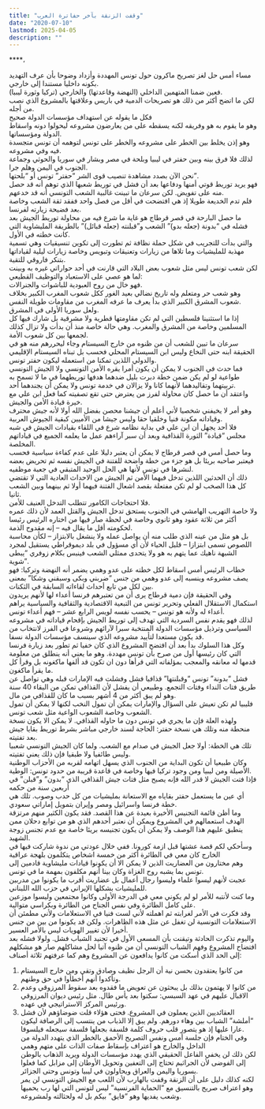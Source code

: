```yaml
---
title: "وقفت الزنقة بآخر حفاترة العرب"
date: "2020-07-10"
lastmod: 2025-04-05
description: ""
---
```

****،

مساء أمس حل لغز تصريح ماكرون حول تونس المهددة وأزداد وضوحا بأن عرف التهديد بكونه داخليا مستندا إلى خارجي.   
فعين ضمنا المتهمين الداخلي (النهضة وقاعدتها) والخارجي (تركيا وثورة ليبيا).   
لكن ما اتضح أكثر من ذلك هو تصريحات الدمية في باريس وعلاقتها بالمشروع الذي نصب من أجله.   
فكل ما يقوله عن استهداف مؤسسات الدولة صحيح  
وهو ما يقوم به هو وفريقه لكنه يسقطه على من يعارضون مشروعه ليحولوا دونه واسقاط الدولة ومؤسساتها.   
وهو إذن يخلط بين الخطر على مشروعه والخطر على تونس لتوهمه أن تونس متجسدة فيه وفي مشروعه.  
لذلك فلا فرق بينه وبين حفتر في ليبيا وبلحة في مصر وبشار في سوريا والحوثي وجماعة الجنوب في اليمن وهلم جرا.   
نحن الآن بصدد مشاهدة تنصيب قوى الشر “حفتر” تونس أو “بلحتها”.  
فهو يريد توريط قوتي أمنها ودفاعها بعد أن فشل في توريط شعبها الذي توهم أنه قد حصل منه على تفويض. لكن سرعان ما تبينت غالبية الشعب التونسي أنه قد خدعهم.   
فلم تدم الخديعة طويلا إذ هي افتضحت في أقل من فصل واحد ففقد ثقة الشعب وخاصة بعد فضيحة زيارته لفرنسا.  
ما حصل البارحة في قصر قرطاج هو غاية ما شرع فيه من محاولة توريط الجيش بعد فشله في “بدونة (جعله بدو)” الشعب و”قبلنته (جعله قبائل)” بالطريقة المليشاوية التي كانت خطته في الأول.  
والتي بدأت للتجريب في شكل حملة نظافة ثم تطورت إلى تكوين تنسيقيات وهي تسمية مهذبة للمليشيات وما تلاها من زيارات وتعنيقات وتبويس وخاصة زيارات ليلية لقياداتها بتنكر فاروقي للتقية.  
لكن شعب تونس ليس مثل شعوب بعض البلاد التي قارنت في أحد حواراتي غيره به وبينت لما هو عصي على الاستعباد والتوظيف القطيعي:   
فهو خال من روح العبودية للباشوات والجنرالات.  
وهو شعب حر ومتعلم وله تاريخ نضالي بعيد الغور ككل شعوب المغرب الكبير بخلاف شعوب المشرق الكبير الذي بدأ يعرف ما عرفه المغرب من مقاومات طويلة النفس.   
ولعل سوريا الأولى في المشرق.  
إذا ما استثنينا فلسطين التي لم تكن مقاومتها قطرية ولا مشرقية بل شارك فيها كل المسلمين وخاصة من المشرق والمغرب. وهي حالة خاصة منذ أن بدأت ولا تزال كذلك لجمعها بين كل شعوب الأمة.  
سرعان ما تبين للشعب أن من ظنوه من خارج السيستام وجاء ليحررهم منه هو في الحقيقة ابنه حتى النخاع وليس ابن السيستام المحلي فحسب بل تبناه السيستام الإقليمي والدولي اللذين تمكنا من استعمله ليكون حفتر تونس.   
فما حدث في الجنوب لا يمكن أن يكون أمرا يقره الأمن التونسي ولا الجيش التونسي طواعية لو لم يكن ضمن خطة دبرت بليل ضدهما هدفها توريطهما في ما لا تسمح به تربيتهما وتقاليدهما لأنهما كانا ولا يزالان في خدمة تونس ولا يمكن أن يجندهما أحد.   
واعتقد أن ما حصل كان محاولة لفرز من يعترض حتى تقع تصفيته كما فعل ابن علي مع خيرة قيادة الأمن والجيش.   
وهو أمر لا يخيفني شخصيا لأني أعلم أن جيشنا محصن بفضل الله أولا لأنه جيش محترف وقياداته مكونة فنيا وخلقيا حقا وليس جيشا من الأميين كبقية الجيوش العربية.  
فلا أحد يجهل أن ابن علي في بداية نظامه شرع في اللقاء بقيادات الجيش في شبه مجلس “قيادة” الثورة القذافية وبعد أن سبر آراءهم عمل ما يعلمه الجميع في قياداتهم المخلصة.  
وما حصل أمس في قصر قرطاج لا يمكن أن يعتبر دليلا على عدم كفاءة سياسية فحسب فيعتبر صاحبه بريئا بل هو جزء من خطة واضحة للفتنة في الجيش نفسه ثم تحريض بعضه لنشرها في تونس لأنها هي الحل الوحيد المتبقي في جعبة موظفيه.  
ذلك أن الحدثين اللذين تدخل فيهما الأمن ثم الجيش من الاحداث العادية التي لا تقتضي كل هذا الصخب لو لم تكن مفتعلة بقصد اشعال الفتنة فيهما أولا ثم بينهما وبين الشعب ثانيا.   
فلا احتجاجات الكامور تتطلب التدخل العنيف للأمن.  
ولا خاصة التهريب الهامشي في الجنوب يستحق تدخل الجيش والقتل العمد لأن ذلك عمره أكثر من ثلاثة عقود وهو ثانوي وخاصة في لحظة صار فيها من اختاره الرئيس رئيسا لحكومته أقل ما يقال فيه – إنه مقدوح الذمة.  
بل هو مثل من عينه الذي طلب منه أن يواصل عمله ولا ينشغل بالابتزاز – لكأن محاسبة اللصوص تسمى ابتزازا – قليل الحياء لأن أي مسؤول في بلد ديموقراطي يستقيل لمجرد الشبهة ناهيك عما يتهم به هو ولا يتحدى ممثلي الشعب فينبس بكلام زوفري “يبطى شوية”.  
خطاب الرئيس أمس اسقاط لكل خطته على عدو وهمي يضمر أنه النهضة وتركيا: فهو يصف مشروعه وينسبه إلى عدو وهمي من جنس “ضربني وبكى وسبقني وشكا” بمعنى بين لكل من تابع أحداث لقاءاته السابقة في الثكنات.  
وفي الحقيقة فإن دمية قرطاج يرى أن من تعتبرهم فرنسا أعداء لها لأنهم يريدون استكمال الاستقلال الفعلي وتحرير تونس من التبعية الاقتصادية والثقافية والسياسية يراهم أعداء له ولأنه هو تونس – يحسب نفسه لويس الرابع عشر – فهم أعداء تونس.  
لذلك فهو يقدم نفس السردية التي تهدف إلى توريط الجيش بإقحام قياداته في مشروعه السياسي وترذيل مؤسسات الدولة المنتخبة سبرا لآرائهم وشروعا في الفرز لانتخاب من قد يكون مستعدا لتأييد مشروعه الذي سينسف مؤسسات الدولة نسفا.   
وكل هذا السلوك بدأ بعد أن افتضح المشروع الذي كان خفيا ثم تطور بعد زيارة فرنسا التي كان رئيسها أول من صرح بأن تونس مهددة. وهو ما يعني أنه ينطلق من معلومة قدمها له معانقه والمعجب بمؤلفاته التي قرأها دون ان تكون قد ألفها ماكغونه بل وقرأ كل ما يقرأ ماكغون.  
فشل “بدونة” تونس “وقبلنتها” قذافيا فشل وفشلت فيه الإمارات قبله وهي تواصل عن طريق فتات النداء وفتات التجمع. وطبيعي أن يفشل لأن القذافي تمكن من البقاء 40 سنة وهو لم يبق أكثر من 4 أشهر بسبب ما كان للقذافي من مال.  
فليبيا لم تكن تعيش على السؤال والإمارات يمكن أن تمول النخب لكنها لا يمكن أن تمول الشعوب وخاصة الشعوب الواعية مثل شعب تونس.   
ولهذه العلة فإن ما يجري في تونس دون ما حاوله القذافي. لا يمكن الا يكون نسخة منحطة منه وتلك هي نسخة حفتر: الحاجة لسند خارجي مباشر بشرط توريط بقايا جيش بعد تفتيته.   
تلك هي الخطة: أولا جعل الجيش في صدام مع الشعب. ولما كان الجيش التونسي شعبيا وليس طائفيا ولا طبقيا فإن ذلك يعني تفتيته.   
وكان طبيعيا أن تكون البداية من الجنوب الذي يسهل اتهامه لقربه من الأحزاب الوطنية الأصيلة ومن ليبيا ومن وجود تركيا فيها وخاصة في قاعدة قريبة من حدود تونس: الوطية.  
فإذا فتت الجيش لا قدر الله فإنه يصبح مثل فتات جيش القذافي الذي “بدون” و”قبلن” في أربعين سنة من حكمه  
أي عين ما يستعمل حفتر بقاياه مع الاستعانة بمليشيات من كل حدب وصوب. تلك هي خطة فرنسا واسرائيل ومصر وإيران بتمويل إماراتي سعودي.   
وما أظن قائمة التجنيس الأخيرة بعيدة عن هذا القصد. فقد يكون الكثير منهم مرتزقة الهدف استعمالهم في المشروع ويمكن أن نعتبر أحدهم الذي هو من توابع دحلان ممن ينطبق عليهم هذا الوصف ولا يمكن أن يكون تجنيسه بريئا خاصة مع عدم تجنس زوجة الشهيد.  
وسأحكي لكم قصة عشتها قبل ازمة كورونا. ففي خلال عودتي من ندوة شاركت فيها في الخارج كان معي في الطائرة أكثر من خمسة اشخاص يتكلمون بلهجة عراقية  
وهم مختارون من العضاريت الذين لا يمكن الا أن يكونوا قيادات مليشاوية قادمين إلى تونس بما يشبه روح الغزاة وكان بينا أنهم مكلفون بمهمة ما في تونس.  
عجبت لأنهم ليسوا علماء وليسوا رجال أعمال بل عضاريت أقرب ما يكونوا من مدربين للمليشيات بشكلها الإيراني في حزب الله اللبناني.   
وما كنت لأنتبه للأمر لو لم يكوني معي في الدرجة الأولى وكانوا مجتمعين وليسوا موزعين على كامل الطائرة وفي نفس الجناح من الطائرة وبكراسي متوالية.  
وقد فكرت في الأمر لغرابته ثم اهملته لأني لست فنيا في الاستعلامات ولأني مطمئن أن الاستعلامات التونسية لن تغفل عن مثل هذه الظاهرات. ولكن قد يكونوا من بين من جنس أخيرا لأن تغيير الهويات ليس بالأمر العسير.  
واليوم تذكرت الحادثة وتيقنت بأن المسعى الأول في تجنيد الشباب فشل. ولولا فشله بعد افتضاح المشروع وفهم الشباب التونسي أن من ظنوه آتيا لحل مشاكلهم صار هو مشكلهم إلى الحد الذي أسكت من كانوا يدافعون عن المشروع وهم كما عرفتهم ثلاثة أصناف:  
1. من كانوا يعتقدون بحسن نية أن الرجل نظيف وصادق وتقي ومن خارج السيستام وتأكدوا أنهم أخطأوا في حق وطنهم.  
2. من كانوا لا يهتمون بذلك بل يبحثون عن تعويض ما فقدوه بعد سقوط المرزوقي وعدم الاقبال عليهم في عهد السبسي: سكتوا بعد يأس طال. مثل رئيس ديوان المرزوقي ورئيس المركز الاستراتيجي في عهده.  
3. العقائديين الذين يعملون في المشروع. فحتى هؤلاء قلت ضوضاؤهم لأن فشل “أملشة” الشباب بين وهاء دورهم. ولم يبق إلا الذباب من ينتسب إلى الرصافة ليكون عارا عليها إذ هو يتصور قلب حروف كلمة فلسفة بجعلها فلسفة سيجعله فيلسوفا.  
وفي الختام فإن جلسة أمس ونفس التصريح الأحمق بالخطر الذي يتهدد الدولة من الداخل والخارج هو اعتراف بإسقاط صفات الذات على متهم وهمي  
لكن ذلك لن يخفي الفاعل الحقيقي الذي يهدد مؤسسات الدولة ويريد الذهاب بالوطن إلى الفوضى لأن الجراثيم تحتاج إلى التعفين وتحويل الأوطان إلى مزابل كما فعلوا بسوريا واليمن والعراق ويحاولون في ليبيا وتونس وحتى الجزائر.  
لكنه كذلك دليل على أن الزنقة وقفت بالهارب لأن اللعب مع الجيش التونسي لن يمر وهو اعتراف صريح بالتنسيق مع “الحماية الفرنسية” ليس لتونس التي لها رب يحميها وشعب يفديها وهو “فايق” بيكم بل له ولحثالته ولمشروعه.

###
